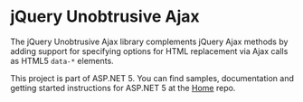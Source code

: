 jQuery Unobtrusive Ajax
=============================

The jQuery Unobtrusive Ajax library complements jQuery Ajax methods by adding support for specifying options for HTML replacement via Ajax calls as HTML5 `data-*` elements.

This project is part of ASP.NET 5. You can find samples, documentation and getting started instructions for ASP.NET 5 at the [Home](https://github.com/aspnet/home) repo.


